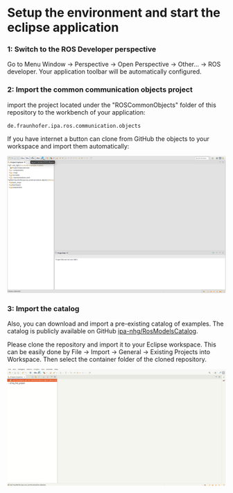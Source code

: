 # Setup the environment and start the eclipse application

<!-- ### 0: Start the ROS tooling application

:bangbang::bangbang: This is only needed if you installed the toolig from [source](#option-2-using-the-eclipse-installer---source-installation-ros-tooling-developers), if you installed the release version please continue directly with the [step 1](#1-switch-to-the-ros-developer-perspective)

select de.fraunhofer.ipa.ros.plugin and press the button *Run*

![alt text](images/run_ros_tooling.png) -->

### 1: Switch to the ROS Developer perspective

Go to Menu Window -> Perspective -> Open Perspective -> Other... -> ROS developer. Your application toolbar will be automatically configured.

### 2: Import the common communication objects project

import the project located under the "ROSCommonObjects" folder of this repository to the workbench of your application:
```
de.fraunhofer.ipa.ros.communication.objects
```

If you have internet a button can clone from GitHub the objects to your workspace and import them automatically:

![alt text](images/clone_and_import.png)

### 3: Import the catalog

Also, you can download and import a pre-existing catalog of examples. The catalog is publicly available on GitHub [ipa-nhg/RosModelsCatalog](https://github.com/ipa-nhg/RosModelsCatalog).

Please clone the repository and import it to your Eclipse workspace. This can be easily done by File -> Import -> General -> Existing Projects into Workspace. Then select the container folder of the cloned repository.

![alt text](images/01_mobile_base_b.gif)